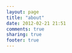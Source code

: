 ```yaml
---
layout: page
title: "about"
date: 2012-02-21 21:51
comments: true
sharing: true
footer: true
---
```

